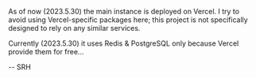 As of now (2023.5.30) the main instance is deployed on Vercel. I try to avoid using Vercel-specific packages here; this project is not specifically designed to rely on any similar services.

Currently (2023.5.30) it uses Redis & PostgreSQL only because Vercel provide them for free...

-- SRH
